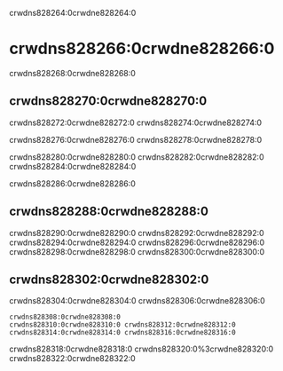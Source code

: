 crwdns828264:0crwdne828264:0
# crwdns828266:0crwdne828266:0

crwdns828268:0crwdne828268:0

## crwdns828270:0crwdne828270:0

crwdns828272:0crwdne828272:0 crwdns828274:0crwdne828274:0

crwdns828276:0crwdne828276:0 crwdns828278:0crwdne828278:0

crwdns828280:0crwdne828280:0 crwdns828282:0crwdne828282:0 crwdns828284:0crwdne828284:0

crwdns828286:0crwdne828286:0

## crwdns828288:0crwdne828288:0

crwdns828290:0crwdne828290:0 crwdns828292:0crwdne828292:0 crwdns828294:0crwdne828294:0 crwdns828296:0crwdne828296:0 crwdns828298:0crwdne828298:0 crwdns828300:0crwdne828300:0

## crwdns828302:0crwdne828302:0

crwdns828304:0crwdne828304:0 crwdns828306:0crwdne828306:0

```{figure} ../../figures/mountain-of-engagement.png
crwdns828308:0crwdne828308:0
crwdns828310:0crwdne828310:0 crwdns828312:0crwdne828312:0 crwdns828314:0crwdne828314:0 crwdns828316:0crwdne828316:0
```

crwdns828318:0crwdne828318:0 crwdns828320:0%3crwdne828320:0 crwdns828322:0crwdne828322:0
